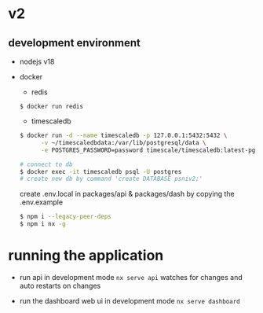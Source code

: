 # v2


## development environment

* nodejs v18
* docker
  - redis
  ```
  $ docker run redis
  ```
  - timescaledb
  ```sh
  $ docker run -d --name timescaledb -p 127.0.0.1:5432:5432 \
        -v ~/timescaledbdata:/var/lib/postgresql/data \
        -e POSTGRES_PASSWORD=password timescale/timescaledb:latest-pg14

  # connect to db
  $ docker exec -it timescaledb psql -U postgres
  # create new db by command 'create DATABASE psniv2;'
  ```

  create .env.local in packages/api & packages/dash by copying the .env.example

  ```sh
  $ npm i --legacy-peer-deps
  $ npm i nx -g
  ```

# running the application

* run api in development mode `nx serve api` watches for changes and auto restarts on changes

* run the dashboard web ui in development mode `nx serve dashboard`
